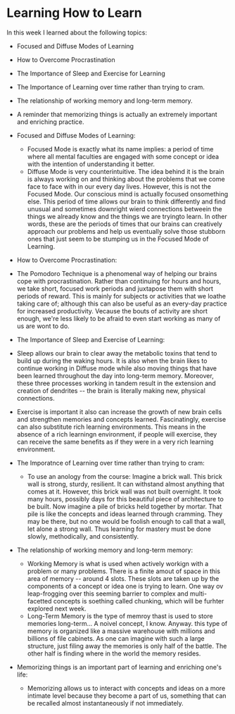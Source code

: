 # Learning How to Learn

In this week I learned about the following topics:
- Focused and Diffuse Modes of Learning
- How to Overcome Procrastination
- The Importance of Sleep and Exercise for Learning
- The Importance of Learning over time rather than trying to cram.
- The relationship of working memory and long-term memory.
- A reminder that memorizing things is actually an extremely important and enriching practice.

- Focused and Diffuse Modes of Learning:
  - Focused Mode is exactly what its name implies: a period of time where all mental faculties are engaged with some concept or idea with the intention of understanding it better.
  - Diffuse Mode is very counterintuitive. The idea behind it is the brain is always working on and thinking about the problems that we come face to face with in our every day lives. However, this is not the Focused Mode. Our conscious mind is actually focused onsomething else. This period of time allows our brain to think differently and find unusual and sometimes downright wierd connections betweein the things we already know and the things we are tryingto learn. In other words, these are the periods of times that our brains can creatively approach our problems and help us eventually solve those stubborn ones that just seem to be stumping us in the Focused Mode of Learning.

- How to Overcome Procrastination:
 - The Pomodoro Technique is a phenomenal way of helping our brains cope with procrastination. Rather than continuing for hours and hours, we take short, focused work periods and juxtapose them with short periods of reward. This is mainly for subjects or activities that we loathe taking care of; although this can also be useful as an every-day practice for increased productivity. Vecause the bouts of activity are short enough, we're less likely to be afraid to even start working as many of us are wont to do.

- The Importance of Sleep and Exercise of Learning:
 - Sleep allows our brain to clear away the metabolic toxins that tend to build up during the waking hours. It is also when the brain likes to continue working in Diffuse mode while also moving things that have been learned throughout the day into long-term memory. Moreover, these three processes working in tandem result in the extension and creation of dendrites -- the brain is literally making new, physical connections.
 - Exercise is important it also can increase the growth of new brain cells and strengthen memories and concepts learned. Fascinatingly, exercise can also substitute rich learning environments. This means in the absence of a rich learningn environment, if people will exercise, they can receive the same benefits as if they were in a very rich learning environment.
 
- The Imporatnce of Learning over time rather than trying to cram:
  - To use an anology from the course: Imagine a brick wall. This brick wall is strong, sturdy, resilient. It can withstand almost anything that comes at it. However, this brick wall was not built overnight. It took many hours, possibly days for this beautiful piece of architecture to be built. Now imagine a pile of bricks held together by mortar. That pile is like the concepts and ideas learned through cramming. They may be there, but no one would be foolish enough to call that a wall, let alone a strong wall. Thus learning for mastery must be done slowly, methodically, and consistently.

- The relationship of working memory and long-term memory:
  - Working Memory is what is used when actively workign with a problem or many problems. There is a finite amout of space in this area of memory -- around 4 slots. These slots are taken up by the components of a concept or idea one is trying to learn. One way ov leap-frogging over this seeming barrier to complex and multi-facetted concepts is soething called chunking, which will be furhter explored next week.
  - Long-Term Memory is the type of memroy thast is used to store memories long-term... A noivel concept, I know. Anyway. this type of memory is organized like a massive warehouse with millions and billions of file cabinets. As one can imagine with such a large structure, just filing away the memories is only half of the battle. The other half is finding where in the world the memory resides.

- Memorizing things is an important part of learning and enriching one's life:
  - Memorizing allows us to interact with concepts and ideas on a more intimate level because they become a part of us, something that can be recalled almost instantaneously if not immediately.
